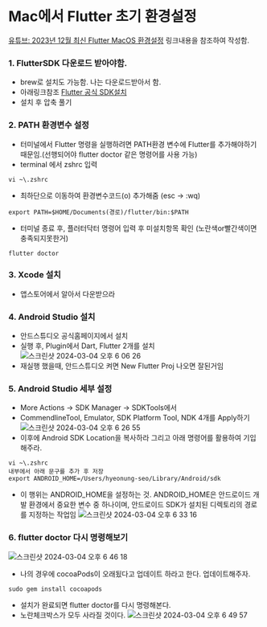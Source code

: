 # Mac에서 Flutter 초기 환경설정
[유튜브: 2023년 12월 최신 Flutter MacOS 환경설정](https://www.youtube.com/watch?v=DDCqlDrWsXU&t=1119s)
링크내용을 참조하여 작성함.


### 1. FlutterSDK 다운로드 받아야함.
- brew로 설치도 가능함. 나는 다운로드받아서 함.
- 아래링크참조
[Flutter 공식 SDK설치](https://docs.flutter.dev/get-started/install/macos/mobile-ios?tab=download#install-the-flutter-sdk) 
- 설치 후 압축 풀기

### 2. PATH 환경변수 설정
- 터미널에서 Flutter 명령을 실행하려면 PATH환경 변수에 Flutter를 추가해야하기 때문임.(선행되어야 flutter doctor 같은 명령어를 사용 가능)
- terminal 에서 zshrc 입력
```
vi ~\.zshrc
```
- 최하단으로 이동하여 환경변수코드(o) 추가해줌 (esc -> :wq)
```
export PATH=$HOME/Documents(경로)/flutter/bin:$PATH
```
- 터미널 종료 후, 플러터닥터 명령어 입력 후 미설치항목 확인 (노란색or빨간색이면 충족되지못한거)
```
flutter doctor
```
### 3. Xcode 설치
- 앱스토어에서 알아서 다운받으라

### 4. Android Studio 설치
- 안드스튜디오 공식홈페이지에서 설치
- 실행 후, Plugin에서 Dart, Flutter 2개를 설치
![스크린샷 2024-03-04 오후 6 06 26](https://github.com/iOS-Woong/TIL/assets/96489602/abcb81f4-fdd2-413a-8562-5e4853d59de0)
- 재실행 했을때, 안드스튜디오 켜면 New Flutter Proj 나오면 잘된거임

### 5. Android Studio 세부 설정
- More Actions -> SDK Manager -> SDKTools에서
- CommendlineTool, Emulator, SDK Platform Tool, NDK 4개를 Apply하기
![스크린샷 2024-03-04 오후 6 26 55](https://github.com/iOS-Woong/TIL/assets/96489602/b44e9672-4676-4425-abb4-97d709fa1b39)
- 이후에 Android SDK Location을 복사하라 그리고 아래 명령어를 활용하여 기입해주라.
```
vi ~\.zshrc
내부에서 아래 문구를 추가 후 저장
export ANDROID_HOME=/Users/hyeonung-seo/Library/Android/sdk
```
- 이 행위는 ANDROID_HOME을 설정하는 것. ANDROID_HOME은 안드로이드 개발 환경에서 중요한 변수 중 하나이며, 안드로이드 SDK가 설치된 디렉토리의 경로를 지정하는 작업임
![스크린샷 2024-03-04 오후 6 33 16](https://github.com/iOS-Woong/TIL/assets/96489602/8f988896-2342-433d-95b7-9ef61c35b025)



### 6. flutter doctor 다시 명령해보기
![스크린샷 2024-03-04 오후 6 46 18](https://github.com/iOS-Woong/TIL/assets/96489602/b1b1ebce-ff51-4c8d-b3ed-813b7c085467)
- 나의 경우에 cocoaPods이 오래됬다고 업데이트 하라고 한다. 업데이트해주자.
```
sudo gem install cocoapods
```
- 설치가 완료되면 flutter doctor를 다시 명령해본다.
- 노란체크박스가 모두 사라질 것이다.
![스크린샷 2024-03-04 오후 6 49 57](https://github.com/iOS-Woong/TIL/assets/96489602/6f7f3af7-047f-4541-ba57-a64129739d70)
